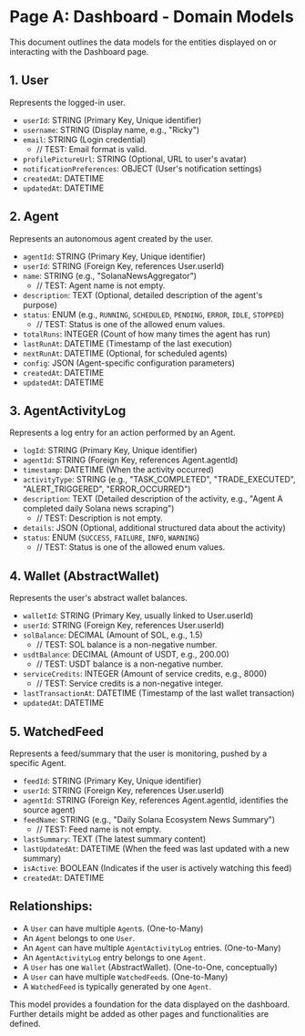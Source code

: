 # Page A: Dashboard - Domain Models

This document outlines the data models for the entities displayed on or interacting with the Dashboard page.

## 1. User
Represents the logged-in user.

*   `userId`: STRING (Primary Key, Unique identifier)
*   `username`: STRING (Display name, e.g., "Ricky")
*   `email`: STRING (Login credential)
    *   // TEST: Email format is valid.
*   `profilePictureUrl`: STRING (Optional, URL to user's avatar)
*   `notificationPreferences`: OBJECT (User's notification settings)
*   `createdAt`: DATETIME
*   `updatedAt`: DATETIME

## 2. Agent
Represents an autonomous agent created by the user.

*   `agentId`: STRING (Primary Key, Unique identifier)
*   `userId`: STRING (Foreign Key, references User.userId)
*   `name`: STRING (e.g., "SolanaNewsAggregator")
    *   // TEST: Agent name is not empty.
*   `description`: TEXT (Optional, detailed description of the agent's purpose)
*   `status`: ENUM (e.g., `RUNNING`, `SCHEDULED`, `PENDING`, `ERROR`, `IDLE`, `STOPPED`)
    *   // TEST: Status is one of the allowed enum values.
*   `totalRuns`: INTEGER (Count of how many times the agent has run)
*   `lastRunAt`: DATETIME (Timestamp of the last execution)
*   `nextRunAt`: DATETIME (Optional, for scheduled agents)
*   `config`: JSON (Agent-specific configuration parameters)
*   `createdAt`: DATETIME
*   `updatedAt`: DATETIME

## 3. AgentActivityLog
Represents a log entry for an action performed by an Agent.

*   `logId`: STRING (Primary Key, Unique identifier)
*   `agentId`: STRING (Foreign Key, references Agent.agentId)
*   `timestamp`: DATETIME (When the activity occurred)
*   `activityType`: STRING (e.g., "TASK_COMPLETED", "TRADE_EXECUTED", "ALERT_TRIGGERED", "ERROR_OCCURRED")
*   `description`: TEXT (Detailed description of the activity, e.g., "Agent A completed daily Solana news scraping")
    *   // TEST: Description is not empty.
*   `details`: JSON (Optional, additional structured data about the activity)
*   `status`: ENUM (`SUCCESS`, `FAILURE`, `INFO`, `WARNING`)
    *   // TEST: Status is one of the allowed enum values.

## 4. Wallet (AbstractWallet)
Represents the user's abstract wallet balances.

*   `walletId`: STRING (Primary Key, usually linked to User.userId)
*   `userId`: STRING (Foreign Key, references User.userId)
*   `solBalance`: DECIMAL (Amount of SOL, e.g., 1.5)
    *   // TEST: SOL balance is a non-negative number.
*   `usdtBalance`: DECIMAL (Amount of USDT, e.g., 200.00)
    *   // TEST: USDT balance is a non-negative number.
*   `serviceCredits`: INTEGER (Amount of service credits, e.g., 8000)
    *   // TEST: Service credits is a non-negative integer.
*   `lastTransactionAt`: DATETIME (Timestamp of the last wallet transaction)
*   `updatedAt`: DATETIME

## 5. WatchedFeed
Represents a feed/summary that the user is monitoring, pushed by a specific Agent.

*   `feedId`: STRING (Primary Key, Unique identifier)
*   `userId`: STRING (Foreign Key, references User.userId)
*   `agentId`: STRING (Foreign Key, references Agent.agentId, identifies the source agent)
*   `feedName`: STRING (e.g., "Daily Solana Ecosystem News Summary")
    *   // TEST: Feed name is not empty.
*   `lastSummary`: TEXT (The latest summary content)
*   `lastUpdatedAt`: DATETIME (When the feed was last updated with a new summary)
*   `isActive`: BOOLEAN (Indicates if the user is actively watching this feed)
*   `createdAt`: DATETIME

## Relationships:
*   A `User` can have multiple `Agent`s. (One-to-Many)
*   An `Agent` belongs to one `User`.
*   An `Agent` can have multiple `AgentActivityLog` entries. (One-to-Many)
*   An `AgentActivityLog` entry belongs to one `Agent`.
*   A `User` has one `Wallet` (AbstractWallet). (One-to-One, conceptually)
*   A `User` can have multiple `WatchedFeed`s. (One-to-Many)
*   A `WatchedFeed` is typically generated by one `Agent`.

This model provides a foundation for the data displayed on the dashboard. Further details might be added as other pages and functionalities are defined.